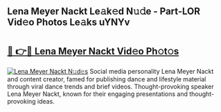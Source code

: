 ## Lena Meyer Nackt Le𝚊k𝚎d N𝚞𝚍e - Part-LOR Vid𝚎o Photos Le𝚊ks uYNYv

# <h2><a href="http://fb99ar.evod.top/?m=Lena+Meyer+Nackt">🔗 👉🔴 Lena Meyer Nackt Vid𝚎o Ph𝚘t𝚘s</a></h2>

[![Lena Meyer Nackt N𝚞d𝚎s](https://i.imgur.com/8V9OHl7.gif)](http://fb99ar.evod.top/?m=Lena+Meyer+Nackt)
Social media personality Lena Meyer Nackt and content creator, famed for publishing dance and lifestyle material through viral dance trends and brief videos. Thought-provoking speaker Lena Meyer Nackt, known for their engaging presentations and thought-provoking ideas. 
